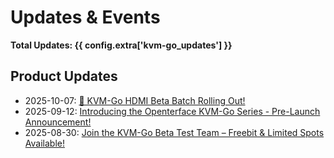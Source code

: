 # Updates & Events

**Total Updates: {{ config.extra['kvm-go_updates'] }}**

## Product Updates

- 2025-10-07: [🚀 KVM-Go HDMI Beta Batch Rolling Out!](251007-kvm-go-beta-test-kits-sent-1.md)
- 2025-09-12: [Introducing the Openterface KVM-Go Series - Pre-Launch Announcement!](250912-kvm-go-beta-testing-invitation.md)
- 2025-08-30: [Join the KVM-Go Beta Test Team – Freebit & Limited Spots Available!](250830-kvm-go-pre-launch.md)

